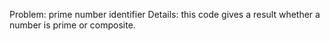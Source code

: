 Problem: prime number identifier
Details: this code gives a result whether a number is prime or composite.